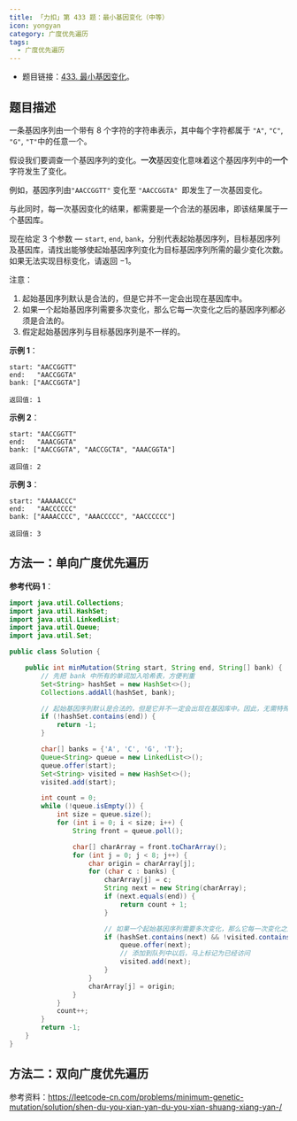 ```yaml
---
title: 「力扣」第 433 题：最小基因变化（中等）
icon: yongyan
category: 广度优先遍历
tags:
  - 广度优先遍历
---
```


+ 题目链接：[433. 最小基因变化](https://leetcode-cn.com/problems/minimum-genetic-mutation/)。

## 题目描述

一条基因序列由一个带有 $8$ 个字符的字符串表示，其中每个字符都属于 `"A"`, `"C"`, `"G"`, `"T"`中的任意一个。

假设我们要调查一个基因序列的变化。**一次**基因变化意味着这个基因序列中的**一个**字符发生了变化。

例如，基因序列由`"AACCGGTT"` 变化至 `"AACCGGTA" `即发生了一次基因变化。

与此同时，每一次基因变化的结果，都需要是一个合法的基因串，即该结果属于一个基因库。

现在给定 $3$ 个参数 — `start`, `end`, `bank`，分别代表起始基因序列，目标基因序列及基因库，请找出能够使起始基因序列变化为目标基因序列所需的最少变化次数。如果无法实现目标变化，请返回 $-1$。

注意：

1. 起始基因序列默认是合法的，但是它并不一定会出现在基因库中。
2. 如果一个起始基因序列需要多次变化，那么它每一次变化之后的基因序列都必须是合法的。
3. 假定起始基因序列与目标基因序列是不一样的。

**示例 1**：

```
start: "AACCGGTT"
end:   "AACCGGTA"
bank: ["AACCGGTA"]

返回值: 1
```

**示例 2**：

```
start: "AACCGGTT"
end:   "AAACGGTA"
bank: ["AACCGGTA", "AACCGCTA", "AAACGGTA"]

返回值: 2
```

**示例 3**：

```
start: "AAAAACCC"
end:   "AACCCCCC"
bank: ["AAAACCCC", "AAACCCCC", "AACCCCCC"]

返回值: 3
```

## 方法一：单向广度优先遍历

**参考代码 1**：

```Java []
import java.util.Collections;
import java.util.HashSet;
import java.util.LinkedList;
import java.util.Queue;
import java.util.Set;

public class Solution {

    public int minMutation(String start, String end, String[] bank) {
        // 先把 bank 中所有的单词加入哈希表，方便判重
        Set<String> hashSet = new HashSet<>();
        Collections.addAll(hashSet, bank);

        // 起始基因序列默认是合法的，但是它并不一定会出现在基因库中。因此，无需特殊判断 start 是否出现在 hashSet 中
        if (!hashSet.contains(end)) {
            return -1;
        }

        char[] banks = {'A', 'C', 'G', 'T'};
        Queue<String> queue = new LinkedList<>();
        queue.offer(start);
        Set<String> visited = new HashSet<>();
        visited.add(start);

        int count = 0;
        while (!queue.isEmpty()) {
            int size = queue.size();
            for (int i = 0; i < size; i++) {
                String front = queue.poll();

                char[] charArray = front.toCharArray();
                for (int j = 0; j < 8; j++) {
                    char origin = charArray[j];
                    for (char c : banks) {
                        charArray[j] = c;
                        String next = new String(charArray);
                        if (next.equals(end)) {
                            return count + 1;
                        }

                        // 如果一个起始基因序列需要多次变化，那么它每一次变化之后的基因序列都必须是合法的。
                        if (hashSet.contains(next) && !visited.contains(next)) {
                            queue.offer(next);
                            // 添加到队列中以后，马上标记为已经访问
                            visited.add(next);
                        }
                    }
                    charArray[j] = origin;
                }
            }
            count++;
        }
        return -1;
    }
}
```

## 方法二：双向广度优先遍历

参考资料：https://leetcode-cn.com/problems/minimum-genetic-mutation/solution/shen-du-you-xian-yan-du-you-xian-shuang-xiang-yan-/



